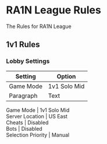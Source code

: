 # RA1N League Rules
The Rules for RA1N League


## 1v1 Rules

### Lobby Settings

| Setting     | Option      |
| ----------- | ----------- |
| Game Mode   | 1v1 Solo Mid|
| Paragraph   | Text        |

Game Mode          | 1v1 Solo Mid <br />
Server Location    | US East <br />
Cheats             | Disabled <br />
Bots               | Disabled <br />
Selection Priority | Manual <br />



